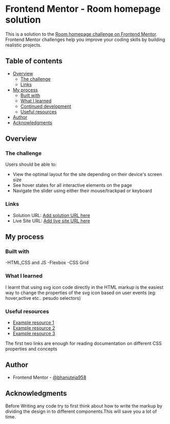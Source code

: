 # Frontend Mentor - Room homepage solution

This is a solution to the [Room homepage challenge on Frontend Mentor](https://www.frontendmentor.io/challenges/room-homepage-BtdBY_ENq). Frontend Mentor challenges help you improve your coding skills by building realistic projects. 

## Table of contents

- [Overview](#overview)
  - [The challenge](#the-challenge)
  - [Links](#links)
- [My process](#my-process)
  - [Built with](#built-with)
  - [What I learned](#what-i-learned)
  - [Continued development](#continued-development)
  - [Useful resources](#useful-resources)
- [Author](#author)
- [Acknowledgments](#acknowledgments)



## Overview

### The challenge

Users should be able to:

- View the optimal layout for the site depending on their device's screen size
- See hover states for all interactive elements on the page
- Navigate the slider using either their mouse/trackpad or keyboard

### Links

- Solution URL: [Add solution URL here](https://your-solution-url.com)
- Live Site URL: [Add live site URL here](https://your-live-site-url.com)

## My process

### Built with

-HTML,CSS and JS
-Flexbox
-CSS Grid

### What I learned
I learnt that using svg icon code directly in the HTML markup is the easiest way to change the properties of the svg icon based on user events (eg: hover,active etc.. pesudo selectors)

### Useful resources
- [Example resource 1](https://www.w3schools.com/css/)
- [Example resource 2](https://developer.mozilla.org/en-US/docs/Glossary/CSS)
- [Example resource 3](https://css-tricks.com/change-color-of-svg-on-hover/)

The first two links are enough for reading documentation on different CSS properties and concepts 

## Author
- Frontend Mentor - [@bhanuteja958](https://www.frontendmentor.io/profile/bhanuteja958)

## Acknowledgments

Before Writing any code try to first think about how to write the markup by dividing the design in to different components.This will save you a lot of time.


